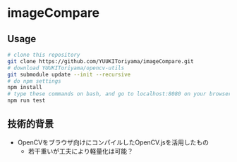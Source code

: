 # imageCompare

## Usage
```bash
# clone this repository
git clone https://github.com/YUUKIToriyama/imageCompare.git
# download YUUKIToriyama/opencv-utils
git submodule update --init --recursive
# do npm settings
npm install
# type these commands on bash, and go to localhost:8080 on your browser
npm run test
```

## 技術的背景
- OpenCVをブラウザ向けにコンパイルしたOpenCV.jsを活用したもの
	- 若干重いが工夫により軽量化は可能？
